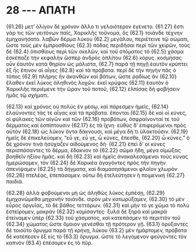 
# 28 --- ΑΠΑΤΗ

{61.26} μετ’ ὀλίγον δὲ χρόνον ἄλλο τι γελοιότερον ἐγένετο. {61.27} ἔστι γάρ τις τῶν γειτόνων παῖς, Χαρικλῆς τοὔνομα, ὃς  {62.1} τοιάνδε τέχνην ἐμηχανήσατο. λαβὼν δέρμα λύκου {62.2} μεγάλου, περιέτεινε τῷ σώματι, ὥστε τοὺς μὲν ἐμπροσθίους {62.3} πόδας περιδῆσαι περὶ τῶν χειρῶν, τοὺς δὲ {62.4} ὀπισθίους περὶ τῶν σκελῶν, καὶ τοῦ στόματος τὸ {62.5} χάσμα ἐσκέπαζε τὴν κεφαλὴν ὥσπερ ἀνδρὸς ὁπλίτου {62.6} κόρυς. κοσμήσας οὖν ἑαυτὸν κατὰ θηρίον ὡς μάλιστα, {62.7} παρὰ τῇ πηγῇ ἑαυτὸν κρύπτει ἐξ ἧς ἔπινον αἱ αἶγες {62.8} καὶ τὰ πρόβατα. περὶ δὲ τὴν πηγὴν πᾶς ὁ τόπος {62.9} πλήρης ἦν ἀκανθῶν καὶ βάτων, ὥστε ῥᾳδίως ἂν {62.10} ἔλαθεν ἐκεῖ λύκος ἀληθινὸς λοχῶν. ἐκεῖ κρύψας {62.11} ἑαυτὸν ὁ Χαρικλῆς περιέμενε τὴν ὥραν τοῦ ποτοῦ, {62.12} ἐλπίσας δὴ φοβήσειν ἡμᾶς τῷ σχήματι.

{62.13} καὶ χρόνος οὐ πολὺς ἐν μέσῳ, καὶ πάρεσμεν ἡμεῖς, {62.14} ἐλαύνοντες τάς τε αἶγας καὶ τὰ πρόβατα. ἕπονται {62.15} δὲ καὶ οἱ κύνες, οἱ φύλακες τῶν αἰγῶν καὶ τῶν {62.16} προβάτων, ὀσφραίνονταί τε τοῦ δέρματος καὶ ἐσπίπτουσιν {62.17} ἐς τὰ ἴχνη· εὐθὺς δ’ ἐπιφερόμενοι πρὸς αὐτὸν {62.18} ὡς λύκον ὄντα δάκνουσι, καὶ μέγα δή τι ὑλακτοῦσιν. {62.19} ἡμεῖς δὲ ἐπικελεύομεν, “εὖ γε, εὖ γε, ὦ κύνες, ἕπεσθε, {62.20} ὦ κύνες.” ὁ δὲ χρόνον τινὰ ἡσύχαζεν αἰδούμενος δή· {62.21} ἐπεὶ δ’ οἱ κύνες περισπάσαντες τὸ δέρμα, ἔδακνον τὸ {62.22} σῶμα ἤδη, μέγα οἰμώξας βοηθεῖν ἠξίου ἡμᾶς. καὶ δὴ {62.23} καὶ ἡμεῖς ἀνακαλεσάμενοι τοὺς κύνας ἡμερώσαμεν, τὸν {62.24} δὲ Χαρικέα ἀγαγόντες πρὸς τὴν πηγὴν ἀπενίψαμεν {62.25} τὰ δήγματα, καὶ διαμασησάμενοι φλοῖον χλωρὸν {62.26} πτελέας, ἐπεπάσαμεν. οὕτω δὴ ἐτελεύτησεν ἡ ποιμενικὴ {62.27} παιδιά.

{62.28} ἀλλὰ φοβούμενοι μὴ ὡς ἀληθῶς λύκος ἐμπέσῃ, {62.29} ἐμηχανώμεθα μηχανὴν τοιάνδε. σιρὸν μὲν κατωρύξαμεν, {62.30} τὸ μὲν εὖρος ὀργυῖας, τὸ δὲ βάθος τεττάρων. {62.31} καὶ μὴν τό γε χῶμα τὸ πολὺ ἐστείρομεν, μακρὰν {62.32} κομίσαντες· ξυλὰ δὲ ξηρὰ καὶ μακρὰ ἐτείναμεν ὑπὲρ {62.33} τοῦ χάσματος, καὶ κατεπάσμεν τὸ περιττὸν τοῦ {62.34} χώματος ὥστε ὅμοιον γενέσθαι τῇ πρότερον γῇ.  {63.1} ὀρύξαντες δὲ τοιοῦτο ὄρυγμα παρὰ τῇ κρήνῃ, λύκου {63.2} μὲν ἡμάρτομεν, πρόβατα δὲ κατέπεσεν ἓξ εἰς τὸ {63.3} ὄρυγμα. ὥστε τὸ λεγόμενον φεύγοντες τὸν καπνὸν {63.4} ἐπέσομεν ἐς τὸ πῦρ.

